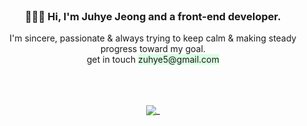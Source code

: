 
<br/>

<h3 align="center">🙋🏻‍♀️ Hi, I'm Juhye Jeong and a front-end developer.</h3>
<p align="center">
  I'm sincere, passionate & always trying to keep calm & making steady progress toward my goal.<br/>
  get in touch <span style="background-color: #dcffe4">zuhye5@gmail.com</span>
</p>

<br/>

<br/>

<br/>

<div align="center">
  <img src="https://user-images.githubusercontent.com/91620721/153785253-f21d8975-5d11-46f8-b233-9bc1f7ec7a2a.png" alt="_" >
</div>
